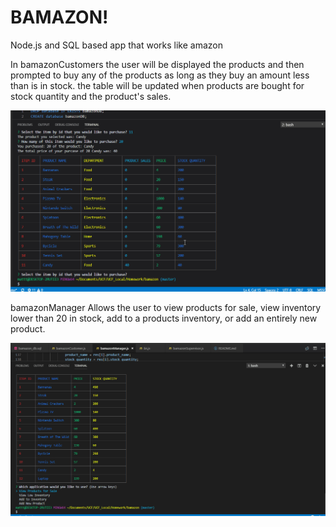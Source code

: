 # BAMAZON!
Node.js and SQL based app that works like amazon

In bamazonCustomers the user will be displayed the products and then prompted to buy any of the products as long as they buy an amount less than is in stock. the table will be updated when products are bought for stock quantity and the product's sales.

![gif1](images/gif1.gif?raw=true "gif1")

bamazonManager Allows the user to view products for sale, view inventory lower than 20 in stock, add to a products inventory, or add an entirely new product.

![gif2](images/gif2.gif?raw=true "gif2")
